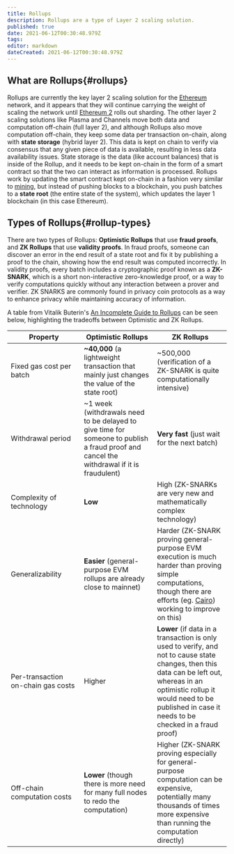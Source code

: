 ```yaml
---
title: Rollups
description: Rollups are a type of Layer 2 scaling solution.
published: true
date: 2021-06-12T00:30:48.979Z
tags: 
editor: markdown
dateCreated: 2021-06-12T00:30:48.979Z
---
```


## What are Rollups{#rollups}

Rollups are currently the key layer 2 scaling solution for the [Ethereum](en/ethereum) network, and it appears that they will continue carrying the weight of scaling the network until [Ethereum 2](en/ethereum/#eth2) rolls out sharding. The other layer 2 scaling solutions like Plasma and Channels move both data and computation off-chain (full layer 2), and although Rollups also move computation off-chain, they keep some data per transaction on-chain, along with **state storage** (hybrid layer 2). This data is kept on chain to verify via consensus that any given piece of data is available, resulting in less data availability issues. State storage is the data (like account balances) that is inside of the Rollup, and it needs to be kept on-chain in the form of a smart contract so that the two can interact as information is processed. Rollups work by updating the smart contract kept on-chain in a fashion very similar to [mining](en/glossary/mining), but instead of pushing blocks to a blockchain, you push batches to a **state root** (the entire state of the system), which updates the layer 1 blockchain (in this case Ethereum).

## Types of Rollups{#rollup-types}

There are two types of Rollups: **Optimistic Rollups** that use **fraud proofs**, and **ZK Rollups** that use **validity proofs**. In fraud proofs, someone can discover an error in the end result of a state root and fix it by publishing a proof to the chain, showing how the end result was computed incorrectly. In validity proofs, every batch includes a cryptographic proof known as a **ZK-SNARK**, which is a short non-interactive zero-knowledge proof, or a way to verify computations quickly without any interaction between a prover and verifier. ZK SNARKS are commonly found in privacy coin protocols as a way to enhance privacy while maintaining accuracy of information.

A table from Vitalik Buterin's [An Incomplete Guide to Rollups](https://vitalik.ca/general/2021/01/05/rollup.html) can be seen below, highlighting the tradeoffs between Optimistic and ZK Rollups.

<table>
<colgroup>
<col style="width: 33%" />
<col style="width: 33%" />
<col style="width: 33%" />
</colgroup>
<thead>
<tr class="header">
<th>Property</th>
<th>Optimistic Rollups</th>
<th>ZK Rollups</th>
</tr>
</thead>
<tbody>
<tr class="odd">
<td>Fixed gas cost per batch</td>
<td><strong>~40,000</strong> (a lightweight transaction that mainly just changes the value of the state root)</td>
<td>~500,000 (verification of a ZK-SNARK is quite computationally intensive)</td>
</tr>
<tr class="even">
<td>Withdrawal period</td>
<td>~1 week (withdrawals need to be delayed to give time for someone to publish a fraud proof and cancel the withdrawal if it is fraudulent)</td>
<td><strong>Very fast</strong> (just wait for the next batch)</td>
</tr>
<tr class="odd">
<td>Complexity of technology</td>
<td><strong>Low</strong></td>
<td>High (ZK-SNARKs are very new and mathematically complex technology)</td>
</tr>
<tr class="even">
<td>Generalizability</td>
<td><strong>Easier</strong> (general-purpose EVM rollups are already close to mainnet)</td>
<td>Harder (ZK-SNARK proving general-purpose EVM execution is much harder than proving simple computations, though there are efforts (eg. <a href="https://medium.com/starkware/hello-cairo-3cb43b13b209">Cairo</a>) working to improve on this)</td>
</tr>
<tr class="odd">
<td>Per-transaction on-chain gas costs</td>
<td>Higher</td>
<td><strong>Lower</strong> (if data in a transaction is only used to verify, and not to cause state changes, then this data can be left out, whereas in an optimistic rollup it would need to be published in case it needs to be checked in a fraud proof)</td>
</tr>
<tr class="even">
<td>Off-chain computation costs</td>
<td><strong>Lower</strong> (though there is more need for many full nodes to redo the computation)</td>
<td>Higher (ZK-SNARK proving especially for general-purpose computation can be expensive, potentially many thousands of times more expensive than running the computation directly)</td>
